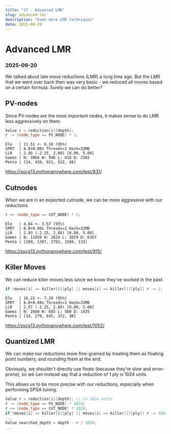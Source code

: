 ```yaml
---
title: "17 - Advanced LMR"
slug: advanced-lmr
description: "Even more LMR techniques"
date: 2025-09-20
---
```


# Advanced LMR
### 2025-09-20

We talked about late move reductions (LMR) a long time ago. But the LMR that we went over back then was very basic - we reduced all moves based on a certain formula. Surely we can do better?

## PV-nodes

Since PV-nodes are the most important nodes, it makes sense to do LMR less aggressively on them.

```cpp
Value r = reduction[i][depth];
r -= (node_type == PV_NODE) * 1;
```

```
Elo   | 11.51 +- 6.10 (95%)
SPRT  | 8.0+0.08s Threads=1 Hash=32MB
LLR   | 2.90 (-2.25, 2.89) [0.00, 5.00]
Games | N: 3866 W: 946 L: 818 D: 2102
Penta | [24, 426, 921, 522, 40]
```
https://sscg13.pythonanywhere.com/test/831/

## Cutnodes

When we are in an expected cutnode, we can be more aggressive with our reductions.

```cpp
r += (node_type == CUT_NODE) * 1;
```

```
Elo   | 4.84 +- 3.57 (95%)
SPRT  | 8.0+0.08s Threads=1 Hash=32MB
LLR   | 2.93 (-2.25, 2.89) [0.00, 5.00]
Games | N: 11850 W: 2824 L: 2659 D: 6367
Penta | [109, 1387, 2792, 1504, 133]
```
https://sscg13.pythonanywhere.com/test/915/

## Killer Moves

We can reduce killer moves less since we know they've worked in the past.

```cpp
if (moves[i] == killer[0][ply] || moves[i] == killer[1][ply]) r -= 1;
```

```
Elo   | 16.22 +- 7.29 (95%)
SPRT  | 8.0+0.08s Threads=1 Hash=32MB
LLR   | 2.97 (-2.25, 2.89) [0.00, 5.00]
Games | N: 2680 W: 685 L: 560 D: 1435
Penta | [14, 279, 645, 372, 30]
```
https://sscg13.pythonanywhere.com/test/1052/

## Quantized LMR

We can make our reductions more fine-grained by treating them as floating point numbers, and rounding them at the end.

Obviously, we shouldn't directly use floats (because they're slow and error-prone), so we can instead say that a reduction of 1 ply is 1024 units.

This allows us to be more precise with our reductions, especially when performing SPSA tuning.

```cpp
Value r = reduction[i][depth]; // in 1024 units
r -= (node_type == PV_NODE) * 1024;
r += (node_type == CUT_NODE) * 1024;
if (moves[i] == killer[0][ply] || moves[i] == killer[1][ply]) r -= 1024;
...
Value searched_depth = depth - r / 1024;
...
```
